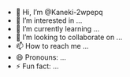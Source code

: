 - 👋 Hi, I’m @Kaneki-2wpepq
- 👀 I’m interested in ...
- 🌱 I’m currently learning ...
- 💞️ I’m looking to collaborate on ...
- 📫 How to reach me ...
- 😄 Pronouns: ...
- ⚡ Fun fact: ...

<!---
Kaneki-2wpepq/Kaneki-2wpepq is a ✨ special ✨ repository because its `README.md` (this file) appears on your GitHub profile.
You can click the Preview link to take a look at your changes.
--->
